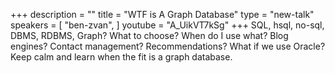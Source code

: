 +++
description = ""
title = "WTF is A Graph Database"
type = "new-talk"
speakers = [
        "ben-zvan",
]
youtube = "A_UikVT7kSg"
+++
SQL, hsql, no-sql, DBMS, RDBMS, Graph? What to choose? When do I use what? Blog engines? Contact management? Recommendations? What if we use Oracle? Keep calm and learn when the fit is a graph database.